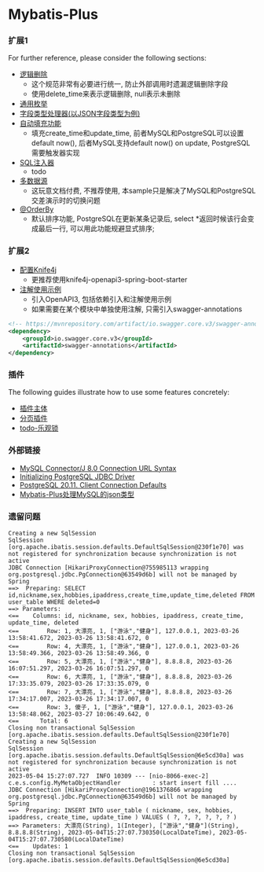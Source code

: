 # Mybatis-Plus

### 扩展1

For further reference, please consider the following sections:

* [逻辑删除](https://baomidou.com/pages/6b03c5/)
  * 这个规范非常有必要进行统一, 防止外部调用时遗漏逻辑删除字段
  * 使用delete_time来表示逻辑删除, null表示未删除
* [通用枚举](https://baomidou.com/pages/8390a4/)
* [字段类型处理器(以JSON字段类型为例)](https://baomidou.com/pages/fd41d8/)
* [自动填充功能](https://baomidou.com/pages/4c6bcf/)
  * 填充create_time和update_time, 前者MySQL和PostgreSQL可以设置default now(), 后者MySQL支持default now() on update, PostgreSQL需要触发器实现
* [SQL注入器](https://baomidou.com/pages/42ea4a/)
  * todo 
* [多数据源](https://baomidou.com/pages/a61e1b/)
  * 这玩意文档付费, 不推荐使用, 本sample只是解决了MySQL和PostgreSQL交差演示时的切换问题
* [@OrderBy](https://baomidou.com/pages/223848/#interceptorignore)
  * 默认排序功能, PostgreSQL在更新某条记录后, select *返回时候该行会变成最后一行, 可以用此功能规避显式排序;

### 扩展2

* [配置Knife4j](https://doc.xiaominfo.com/docs/quick-start)
  * 更推荐使用knife4j-openapi3-spring-boot-starter
* [注解使用示例](https://www.bezkoder.com/swagger-3-annotations/)
  * 引入OpenAPI3, 包括依赖引入和注解使用示例
  * 如果需要在某个模块中单独使用注解, 只需引入swagger-annotations

```xml
<!-- https://mvnrepository.com/artifact/io.swagger.core.v3/swagger-annotations -->
<dependency>
    <groupId>io.swagger.core.v3</groupId>
    <artifactId>swagger-annotations</artifactId>
</dependency>
```

### 插件

The following guides illustrate how to use some features concretely:

* [插件主体](https://baomidou.com/pages/2976a3/)
* [分页插件](https://baomidou.com/pages/97710a/)
* [todo-乐观锁](https://baomidou.com/pages/0d93c0/)

### 外部链接

* [MySQL Connector/J 8.0 Connection URL Syntax](https://dev.mysql.com/doc/connector-j/8.0/en/connector-j-reference-jdbc-url-format.html)
* [Initializing PostgreSQL JDBC Driver](https://jdbc.postgresql.org/documentation/use/)
* [PostgreSQL 20.11. Client Connection Defaults](https://www.postgresql.org/docs/15/runtime-config-client.html)
* [Mybatis-Plus处理MySQL的json类型](https://blog.csdn.net/qq_35098526/article/details/117912886)

### 遗留问题

```shell
Creating a new SqlSession
SqlSession [org.apache.ibatis.session.defaults.DefaultSqlSession@230f1e70] was not registered for synchronization because synchronization is not active
JDBC Connection [HikariProxyConnection@755985113 wrapping org.postgresql.jdbc.PgConnection@63549d6b] will not be managed by Spring
==>  Preparing: SELECT id,nickname,sex,hobbies,ipaddress,create_time,update_time,deleted FROM user_table WHERE deleted=0
==> Parameters: 
<==    Columns: id, nickname, sex, hobbies, ipaddress, create_time, update_time, deleted
<==        Row: 1, 大漂亮, 1, ["游泳","健身"], 127.0.0.1, 2023-03-26 13:58:41.672, 2023-03-26 13:58:41.672, 0
<==        Row: 4, 大漂亮, 1, ["游泳","健身"], 127.0.0.1, 2023-03-26 13:58:49.366, 2023-03-26 13:58:49.366, 0
<==        Row: 5, 大漂亮, 1, ["游泳","健身"], 8.8.8.8, 2023-03-26 16:07:51.297, 2023-03-26 16:07:51.297, 0
<==        Row: 6, 大漂亮, 1, ["游泳","健身"], 8.8.8.8, 2023-03-26 17:33:35.079, 2023-03-26 17:33:35.079, 0
<==        Row: 7, 大漂亮, 1, ["游泳","健身"], 8.8.8.8, 2023-03-26 17:34:17.007, 2023-03-26 17:34:17.007, 0
<==        Row: 3, 傻子, 1, ["游泳","健身"], 127.0.0.1, 2023-03-26 13:58:48.062, 2023-03-27 10:06:49.642, 0
<==      Total: 6
Closing non transactional SqlSession [org.apache.ibatis.session.defaults.DefaultSqlSession@230f1e70]
Creating a new SqlSession
SqlSession [org.apache.ibatis.session.defaults.DefaultSqlSession@6e5cd30a] was not registered for synchronization because synchronization is not active
2023-05-04 15:27:07.727  INFO 10309 --- [nio-8066-exec-2] c.e.s.config.MyMetaObjectHandler         : start insert fill ....
JDBC Connection [HikariProxyConnection@1961376866 wrapping org.postgresql.jdbc.PgConnection@63549d6b] will not be managed by Spring
==>  Preparing: INSERT INTO user_table ( nickname, sex, hobbies, ipaddress, create_time, update_time ) VALUES ( ?, ?, ?, ?, ?, ? )
==> Parameters: 大漂亮(String), 1(Integer), ["游泳","健身"](String), 8.8.8.8(String), 2023-05-04T15:27:07.730350(LocalDateTime), 2023-05-04T15:27:07.730580(LocalDateTime)
<==    Updates: 1
Closing non transactional SqlSession [org.apache.ibatis.session.defaults.DefaultSqlSession@6e5cd30a]
```

